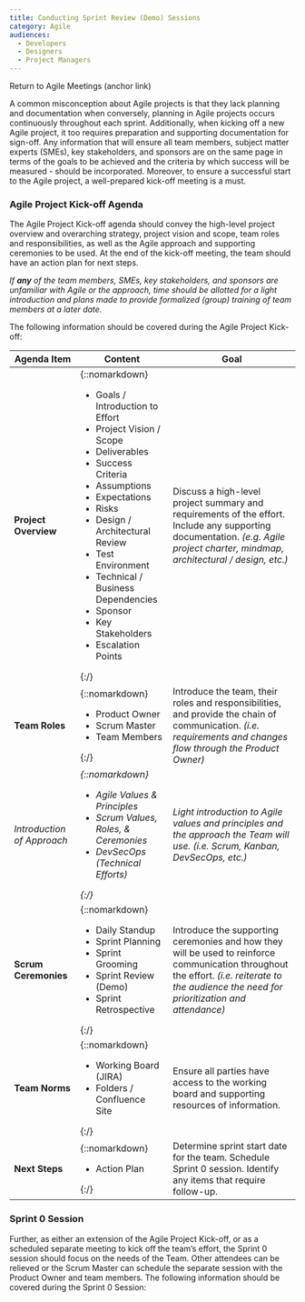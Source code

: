 ```yaml
---
title: Conducting Sprint Review (Demo) Sessions
category: Agile
audiences:
  - Developers
  - Designers
  - Project Managers
---
```


<style>
  table {
    width: 100%;
    table-layout: fixed;
  }
</style>

Return to Agile Meetings (anchor link)

A common misconception about Agile projects is that they lack planning and documentation when conversely, planning in Agile projects occurs continuously throughout each sprint. Additionally, when kicking off a new Agile project, it too requires preparation and supporting documentation for sign-off. Any information that will ensure all team members, subject matter experts (SMEs), key stakeholders, and sponsors are on the same page in terms of the goals to be achieved and the criteria by which success will be measured - should be incorporated. Moreover, to ensure a successful start to the Agile project, a well-prepared kick-off meeting is a must.

### Agile Project Kick-off Agenda

The Agile Project Kick-off agenda should convey the high-level project overview and overarching strategy, project vision and scope, team roles and responsibilities, as well as the Agile approach and supporting ceremonies to be used. At the end of the kick-off meeting, the team should have an action plan for next steps.

_If **any** of the team members, SMEs, key stakeholders, and sponsors are unfamiliar with Agile or the approach, time should be allotted for a light introduction and plans made to provide formalized (group) training of team members at a later date._

The following information should be covered during the Agile Project Kick-off:

| **Agenda Item** | **Content** | **Goal** |
|---------------|---------------|---------------|
| **Project Overview** | {::nomarkdown}<ul><li> Goals / Introduction to Effort </li> <li> Project Vision / Scope </li> <li> Deliverables </li> <li> Success Criteria </li> <li> Assumptions </li> <li> Expectations </li> <li> Risks </li> <li> Design / Architectural Review </li> <li> Test Environment </li> <li> Technical / Business Dependencies </li> <li> Sponsor </li> <li> Key Stakeholders </li> <li> Escalation Points </li></ul>{:/} | Discuss a high-level project summary and requirements of the effort. Include any supporting documentation. *(e.g. Agile project charter, mindmap, architectural / design, etc.)*
| **Team Roles** | {::nomarkdown}<ul><li> Product Owner </li> <li> Scrum Master </li> <li> Team Members </li></ul>{:/} | Introduce the team, their roles and responsibilities, and provide the chain of communication. *(i.e. requirements and changes flow through the Product Owner)*
| *Introduction of Approach* | *{::nomarkdown}<ul><li> Agile Values & Principles </li> <li> Scrum Values, Roles, & Ceremonies </li> <li> DevSecOps (Technical Efforts) </li></ul>{:/}* | *Light introduction to Agile values and principles and the approach the Team will use. (i.e. Scrum, Kanban, DevSecOps, etc.)*
| **Scrum Ceremonies** | {::nomarkdown}<ul><li> Daily Standup </li> <li> Sprint Planning </li> <li> Sprint Grooming </li> <li> Sprint Review (Demo) </li> <li> Sprint Retrospective </li></ul>{:/} | Introduce the supporting ceremonies and how they will be used to reinforce communication throughout the effort. *(i.e. reiterate to the audience the need for prioritization and attendance)*
| **Team Norms** | {::nomarkdown}<ul><li> Working Board (JIRA) </li> <li> Folders / Confluence Site </li></ul>{:/} | Ensure all parties have access to the working board and supporting resources of information.
| **Next Steps** | {::nomarkdown}<ul><li> Action Plan </li></ul>{:/} | Determine sprint start date for the team. Schedule Sprint 0 session. Identify any items that require follow-up.

### Sprint 0 Session

Further, as either an extension of the Agile Project Kick-off, or as a scheduled separate meeting to kick off the team’s effort, the Sprint 0 session should focus on the needs of the Team. Other attendees can be relieved or the Scrum Master can schedule the separate session with the Product Owner and team members. The following information should be covered during the Sprint 0 Session:

